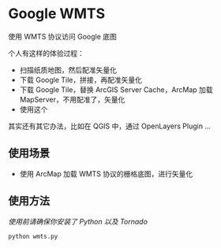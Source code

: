 # Google WMTS

使用 WMTS 协议访问 Google 底图

个人有这样的体验过程：

* 扫描纸质地图，然后配准矢量化
* 下载 Google Tile，拼接，再配准矢量化
* 下载 Google Tile，替换 ArcGIS Server Cache，ArcMap 加载 MapServer，不用配准了，矢量化
* 使用这个


其实还有其它办法，比如在 QGIS 中，通过 OpenLayers Plugin ...


## 使用场景

* 使用 ArcMap 加载 WMTS 协议的栅格底图，进行矢量化

## 使用方法

*使用前请确保你安装了 Python 以及 Tornado*

	python wmts.py
    